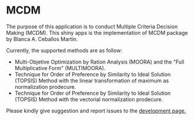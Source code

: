 # MCDM
The purpose of this application is to conduct Multiple Criteria Decision Making (MCDM). This shiny apps is the implementation of MCDM package by Blanca A. Ceballos Martin.

Currently, the supported methods are as follow:

* Multi-Objetive Optimization by Ration Analysis (MOORA) and the "Full Multiplicative Form" (MULTIMOORA).
* Technique for Order of Preference by Similarity to Ideal Solution (TOPSIS) Method with the linear transformation of maximum as normalization prodecure.
* Technique for Order of Preference by Similarity to Ideal Solution (TOPSIS) Method with the vectorial normalization prodecure.

Please kindly give suggestion and report issues to the [development page.](https://github.com/aswansyahputra/mcdm/issues)
